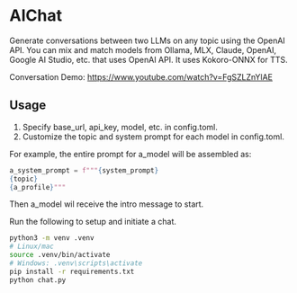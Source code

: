 # AIChat

Generate conversations between two LLMs on any topic using the OpenAI API. You can mix and match models from Ollama, MLX, Claude, OpenAI, Google AI Studio, etc. that uses OpenAI API. It uses Kokoro-ONNX for TTS.

Conversation Demo: https://www.youtube.com/watch?v=FgSZLZnYlAE

## Usage

1. Specify base_url, api_key, model, etc. in config.toml.
2. Customize the topic and system prompt for each model in config.toml.

For example, the entire prompt for a_model will be assembled as:

```python
a_system_prompt = f"""{system_prompt}
{topic}
{a_profile}"""
```

Then a_model wil receive the intro message to start.

Run the following to setup and initiate a chat.

```bash
python3 -m venv .venv
# Linux/mac
source .venv/bin/activate
# Windows: .venv\scripts\activate
pip install -r requirements.txt
python chat.py
```


